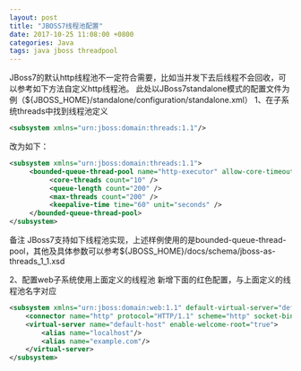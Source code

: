 ```yaml
---
layout: post
title: "JBOSS7线程池配置"
date: 2017-10-25 11:08:00 +0800
categories: Java
tags: java jboss threadpool
---
```


JBoss7的默认http线程池不一定符合需要，比如当并发下去后线程不会回收，可以参考如下方法自定义http线程池。
此处以JBoss7standalone模式的配置文件为例（${JBOSS_HOME}/standalone/configuration/standalone.xml）
1、在子系统threads中找到线程池定义

```xml
<subsystem xmlns="urn:jboss:domain:threads:1.1"/>
```

改为如下：

```xml
<subsystem xmlns="urn:jboss:domain:threads:1.1">
     <bounded-queue-thread-pool name="http-executor" allow-core-timeout="false">
          <core-threads count="10" />
          <queue-length count="200" />
          <max-threads count="200" />
          <keepalive-time time="60" unit="seconds" />
     </bounded-queue-thread-pool>
</subsystem>
```

备注
JBoss7支持如下线程池实现，上述样例使用的是bounded-queue-thread-pool，其他及具体参数可以参考${JBOSS_HOME}/docs/schema/jboss-as-threads_1_1.xsd


2、配置web子系统使用上面定义的线程池
新增下面的红色配置，与上面定义的线程池名字对应

```xml
<subsystem xmlns="urn:jboss:domain:web:1.1" default-virtual-server="default-host" native="false">
    <connector name="http" protocol="HTTP/1.1" scheme="http" socket-binding="http" executor="http-executor"/>
    <virtual-server name="default-host" enable-welcome-root="true">
        <alias name="localhost"/>
        <alias name="example.com"/>
    </virtual-server>
</subsystem>
```
